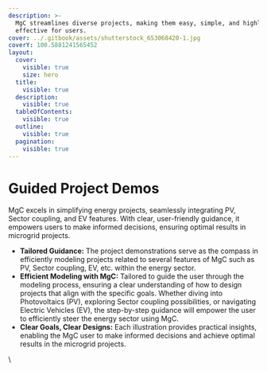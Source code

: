 ```yaml
---
description: >-
  MgC streamlines diverse projects, making them easy, simple, and highly
  effective for users.
cover: ../.gitbook/assets/shutterstock_653068420-1.jpg
coverY: 100.5881241565452
layout:
  cover:
    visible: true
    size: hero
  title:
    visible: true
  description:
    visible: true
  tableOfContents:
    visible: true
  outline:
    visible: true
  pagination:
    visible: true
---
```


# Guided Project Demos

MgC excels in simplifying energy projects, seamlessly integrating PV, Sector coupling, and EV features. With clear, user-friendly guidance, it empowers users to make informed decisions, ensuring optimal results in microgrid projects.

* **Tailored Guidance:** The project demonstrations serve as the compass in efficiently modeling projects related to several features of MgC such as PV, Sector coupling, EV, etc. within the energy sector.&#x20;
* **Efficient Modeling with MgC:** Tailored to guide the user through the modeling process, ensuring a clear understanding of how to design projects that align with the specific goals. Whether diving into Photovoltaics (PV), exploring Sector coupling possibilities, or navigating Electric Vehicles (EV), the step-by-step guidance will empower the user to efficiently steer the energy sector using MgC.&#x20;
* **Clear Goals, Clear Designs:** Each illustration provides practical insights, enabling the MgC user to make informed decisions and achieve optimal results in the microgrid projects.

\
